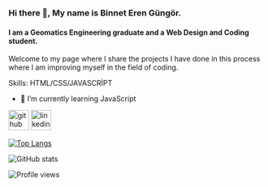 ### Hi there 👋, My name is Binnet Eren Güngör.
#### I am a Geomatics Engineering graduate and a Web Design and Coding student.
Welcome to my page where I share the projects I have done in this process where I am improving myself in the field of coding.

Skills: HTML/CSS/JAVASCRİPT

- 🌱 I’m currently learning JavaScript 


[<img src='https://cdn.jsdelivr.net/npm/simple-icons@3.0.1/icons/github.svg' alt='github' height='40'>](https://github.com/binneterengungor)  [<img src='https://cdn.jsdelivr.net/npm/simple-icons@3.0.1/icons/linkedin.svg' alt='linkedin' height='40'>](https://www.linkedin.com/in/binneterengungor/)  

[![Top Langs](https://github-readme-stats.vercel.app/api/top-langs/?username=binneterengungor)](https://github.com/anuraghazra/github-readme-stats)

![GitHub stats](https://github-readme-stats.vercel.app/api?username=binneterengungor&show_icons=true)  

![Profile views](https://gpvc.arturio.dev/binneterengungor)  
